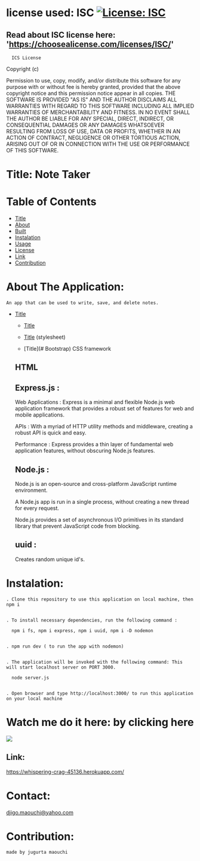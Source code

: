 
  # license used:  ISC  [![License: ISC](https://img.shields.io/badge/License-ISC-blue.svg)](https://opensource.org/licenses/ISC)

  ## Read about ISC license here:  'https://choosealicense.com/licenses/ISC/'

      ICS License
  
Copyright (c)

Permission to use, copy, modify, and/or distribute this software for any purpose with or without fee is hereby granted,
provided that the above copyright notice and this permission notice appear in all copies.
THE SOFTWARE IS PROVIDED "AS IS" AND THE AUTHOR DISCLAIMS ALL WARRANTIES WITH REGARD TO THIS SOFTWARE INCLUDING ALL IMPLIED WARRANTIES OF MERCHANTABILITY AND FITNESS.
IN NO EVENT SHALL THE AUTHOR BE LIABLE FOR ANY SPECIAL, DIRECT, INDIRECT, OR CONSEQUENTIAL DAMAGES OR ANY DAMAGES WHATSOEVER RESULTING FROM LOSS OF USE, DATA OR PROFITS,
WHETHER IN AN ACTION OF CONTRACT, NEGLIGENCE OR OTHER TORTIOUS ACTION, ARISING OUT OF OR IN CONNECTION WITH THE USE OR PERFORMANCE OF THIS SOFTWARE. 
    
  



  # Title: Note Taker



  # Table of  Contents

  * [Title](#title)
  * [About](#about)
  * [Built](#Technology)
  * [Instalation](#header.instal)
  * [Usage](header.usage)
  * [License](#header.license)
  * [Link](#link)
  * [Contribution](#header.contribution)



  # About The Application:
    An app that can be used to write, save, and delete notes.
    

  * [Title](#Technology)

    * [Title](#JavaScript) 


    * [Title](#CSS) (stylesheet)


    * [Title](# Bootstrap) 
       CSS framework 

    ## HTML


    ## Express.js :

    Web Applications : Express is a minimal and flexible Node.js web application framework that provides a robust set of features for web and mobile applications.

    APIs : With a myriad of HTTP utility methods and middleware, creating a robust API is quick and easy.

    Performance : Express provides a thin layer of fundamental web application features, without obscuring Node.js features.

    ## Node.js :

    Node.js is an open-source and cross-platform JavaScript runtime environment.

    A Node.js app is run in a single process, without creating a new thread for every request.

    Node.js provides a set of asynchronous I/O primitives in its standard library that prevent JavaScript code from blocking.

    ## uuid :
       Creates random unique id's.
    

    
  # Instalation:

    . Clone this repository to use this application on local machine, then npm i 


    . To install necessary dependencies, run the following command :

      npm i fs, npm i express, npm i uuid, npm i -D nodemon 


    . npm run dev ( to run the app with nodemon)  
    

    . The application will be invoked with the following command: This will start localhost server on PORT 3000.

      node server.js


    . Open browser and type http://localhost:3000/ to run this application on your local machine

  


  # Watch me do it here: by clicking here 
  ![](assets/images/test.gif)





  ## Link:  
   
  https://whispering-crag-45136.herokuapp.com/


  # Contact:
  djigo.maouchi@yahoo.com



  # Contribution:
    made by jugurta maouchi 
